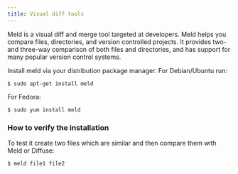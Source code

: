 ```yaml
---
title: Visual diff tools
---
```


Meld is a visual diff and merge tool targeted at developers. Meld helps you
compare files, directories, and version controlled projects. It provides two-
and three-way comparison of both files and directories, and has support for
many popular version control systems.

Install meld via your distribution package manager. For Debian/Ubuntu run:

```shell
$ sudo apt-get install meld
```

For Fedora:

```shell
$ sudo yum install meld
```


### How to verify the installation

To test it create two files which are similar and then compare them
with Meld or Diffuse:

```shell
$ meld file1 file2
```
